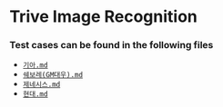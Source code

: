 # Trive Image Recognition

### Test cases can be found in the following files

* [`기아.md`](https://github.com/TheTrive/image-recognition-test-cases/blob/master/%EA%B8%B0%EC%95%84.md)
* [`쉐보레(GM대우).md`](https://github.com/TheTrive/image-recognition-test-cases/blob/master/%EC%89%90%EB%B3%B4%EB%A0%88(GM%EB%8C%80%EC%9A%B0).md)
* [`제네시스.md`](https://github.com/TheTrive/image-recognition-test-cases/blob/master/%EC%A0%9C%EB%84%A4%EC%8B%9C%EC%8A%A4.md)
* [`현대.md`](https://github.com/TheTrive/image-recognition-test-cases/blob/master/%ED%98%84%EB%8C%80.md)